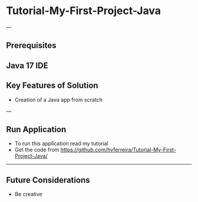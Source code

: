 # Tutorial-My-First-Project-Java

—

## Prerequisites

Java 17
IDE
---

## Key Features of Solution

+ Creation of a Java app from scratch

—

## Run Application

+ To run this application read my tutorial
+ Get the code from https://github.com/hvferreira/Tutorial-My-First-Project-Java/

---

## Future Considerations

+ Be creative
